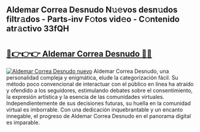 ## Aldemar Correa Desnudo N𝚞𝚎vos desn𝚞dos filtr𝚊dos - Parts-inv F𝚘tos vid𝚎o - C𝚘ntenido atr𝚊ctivo 33fQH

# <h2><a href="http://mbabdyf.tromn.icu/?c=Aldemar+Correa+Desnudo">🔗👉👉👉 Aldemar Correa Desnudo 🔗🔗</a></h2>

[![Aldemar Correa Desnudo nuevo](https://i.imgur.com/pEAQMta.gif)](http://mbabdyf.tromn.icu/?c=Aldemar+Correa+Desnudo)
Aldemar Correa Desnudo, una personalidad compleja y enigmática, elude la categorización fácil. Su método poco convencional de interactuar con el público en línea ha atraído y ofendido a los seguidores, estimulando debates sobre el consentimiento, la expresión artística y la esencia de las comunidades virtuales. Independientemente de sus decisiones futuras, su huella en la comunidad virtual es imborrable. Con una dedicación inquebrantable y un encanto innegable, el progreso de Aldemar Correa Desnudo en el panorama digital es imparable.
